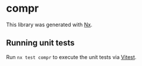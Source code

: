 # compr

This library was generated with [Nx](https://nx.dev).

## Running unit tests

Run `nx test compr` to execute the unit tests via [Vitest](https://vitest.dev/).
